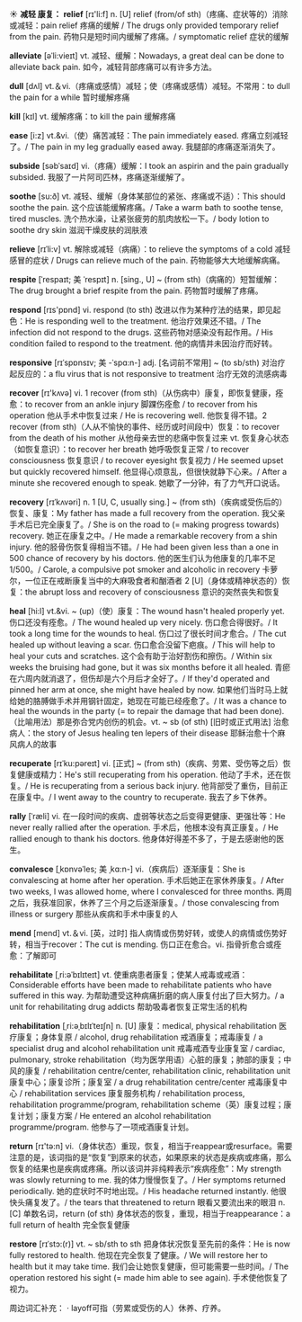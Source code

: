 ☀ <span class="category">**减轻 康复：**</span>
<span class="vocabulary">**relief**</span> [rɪ'li:f] 
<span class="definition">n. [U] relief (from/of sth)（疼痛、症状等的）消除或减轻：</span>pain relief 疼痛的缓解 / The drugs only provided temporary relief from the pain. 药物只是短时间内缓解了疼痛。/ symptomatic relief 症状的缓解
           
<span class="vocabulary">**alleviate**</span> [əˈli:vieɪt]
<span class="definition">vt. 减轻、缓解：</span>Nowadays, a great deal can be done to alleviate back pain. 如今，减轻背部疼痛可以有许多方法。

<span class="vocabulary">**dull**</span> [dʌl] 
<span class="definition">vt.＆vi.（疼痛或感情）减轻；使（疼痛或感情）减轻。不常用：</span>to dull the pain for a while 暂时缓解疼痛

<span class="vocabulary">**kill**</span> [kɪl] 
<span class="definition">vt. 缓解疼痛：</span>to kill the pain 缓解疼痛
                      
<span class="vocabulary">**ease**</span> [i:z]
<span class="definition">vt.&vi.（使）痛苦减轻：</span>The pain immediately eased. 疼痛立刻减轻了。/ The pain in my leg gradually eased away. 我腿部的疼痛逐渐消失了。
           
<span class="vocabulary">**subside**</span> [səbˈsaɪd]
<span class="definition">vi.（疼痛）缓解：</span>I took an aspirin and the pain gradually subsided. 我服了一片阿司匹林，疼痛逐渐缓解了。

<span class="vocabulary">**soothe**</span> [su:ð]
<span class="definition">vt. 减轻、缓解（身体某部位的紧张、疼痛或不适）：</span>This should soothe the pain. 这个应该能缓解疼痛。/ Take a warm bath to soothe tense, tired muscles. 洗个热水澡，让紧张疲劳的肌肉放松一下。/ body lotion to soothe dry skin 滋润干燥皮肤的润肤液
        
<span class="vocabulary">**relieve**</span> [rɪˈli:v]
<span class="definition">vt. 解除或减轻（病痛）：</span>to relieve the symptoms of a cold 减轻感冒的症状 / Drugs can relieve much of the pain. 药物能够大大地缓解病痛。

<span class="vocabulary">**respite**</span> [ˈrespaɪt; 美 ˈrespɪt]
<span class="definition">n. [sing., U] ~ (from sth)（病痛的）短暂缓解：</span>The drug brought a brief respite from the pain. 药物暂时缓解了疼痛。

<span class="vocabulary">**respond**</span> [rɪs'pɒnd] 
<span class="definition">vi. respond (to sth) 改进以作为某种疗法的结果，即见起色：</span>He is responding well to the treatment. 他治疗效果还不错。/ The infection did not respond to the drugs. 这些药物对感染没有起作用。/ His condition failed to respond to the treatment. 他的病情并未因治疗而好转。
           
<span class="vocabulary">**responsive**</span> [rɪˈspɒnsɪv; 美 -ˈspɑ:n-]
<span class="definition">adj. [名词前不常用] ~ (to sb/sth) 对治疗起反应的：</span>a flu virus that is not responsive to treatment 治疗无效的流感病毒

<span class="vocabulary">**recover**</span> [rɪ'kʌvə] 
<span class="definition">vi. 1 recover (from sth)（从伤病中）康复，即恢复健康，痊愈：</span>to recover from an ankle injury 脚踝伤痊愈 / to recover from his operation 他从手术中恢复过来 / He is recovering well. 他恢复得不错。<span class="definition">2 recover (from sth)（人从不愉快的事件、经历或时间段中）恢复：</span>to recover from the death of his mother 从他母亲去世的悲痛中恢复过来 <span class="definition">vt. 恢复身心状态（如恢复意识）：</span>to recover her breath 她呼吸恢复正常 / to recover consciousness 恢复意识 / to recover eyesight 恢复视力 / He seemed upset but quickly recovered himself. 他显得心烦意乱，但很快就静下心来。/ After a minute she recovered enough to speak. 她歇了一分钟，有了力气开口说话。 
                      
<span class="vocabulary">**recovery**</span> [rɪˈkʌvəri]
<span class="definition">n. 1 [U, C, usually sing.] ~ (from sth)（疾病或受伤后的）恢复、康复：</span>My father has made a full recovery from the operation. 我父亲手术后已完全康复了。/ She is on the road to (= making progress towards) recovery. 她正在康复之中。/ He made a remarkable recovery from a shin injury. 他的胫骨伤恢复得相当不错。/ He had been given less than a one in 500 chance of recovery by his doctors. 他的医生们认为他康复的几率不足1/500。/ Carole, a compulsive pot smoker and alcoholic in recovery 卡萝尔，一位正在戒断康复当中的大麻吸食者和酗酒者 <span class="definition">2 [U]（身体或精神状态的）恢复：</span>the abrupt loss and recovery of consciousness 意识的突然丧失和恢复

<span class="vocabulary">**heal**</span> [hi:l]
<span class="definition">vt.&vi. ~ (up)（使）康复：</span>The wound hasn't healed properly yet. 伤口还没有痊愈。/ The wound healed up very nicely. 伤口愈合得很好。/ It took a long time for the wounds to heal. 伤口过了很长时间才愈合。/ The cut healed up without leaving a scar. 伤口愈合没留下疤痕。/ This will help to heal your cuts and scratches. 这个会有助于治好割伤和擦伤。/ Within six weeks the bruising had gone, but it was six months before it all healed. 青瘀在六周内就消退了，但伤却是六个月后才全好了。/ If they'd operated and pinned her arm at once, she might have healed by now. 如果他们当时马上就给她的胳膊做手术并用钢针固定，她现在可能已经痊愈了。/ It was a chance to heal the wounds in the party (= to repair the damage that had been done).（比喻用法）那是弥合党内创伤的机会。<span class="definition">vt. ~ sb (of sth) [旧时或正式用法] 治愈病人：</span>the story of Jesus healing ten lepers of their disease 耶稣治愈十个麻风病人的故事
           
<span class="vocabulary">**recuperate**</span> [rɪˈku:pəreɪt]
<span class="definition">vi. [正式] ~ (from sth)（疾病、劳累、受伤等之后）恢复健康或精力：</span>He's still recuperating from his operation. 他动了手术，还在恢复。/ He is recuperating from a serious back injury. 他背部受了重伤，目前正在康复中。/ I went away to the country to recuperate. 我去了乡下休养。
            
<span class="vocabulary">**rally**</span> [ˈræli]
<span class="definition">vi. 在一段时间的疾病、虚弱等状态之后变得更健康、更强壮等：</span>He never really rallied after the operation. 手术后，他根本没有真正康复。/ He rallied enough to thank his doctors. 他身体好得差不多了，于是去感谢他的医生。          

<span class="vocabulary">**convalesce**</span> [ˌkɒnvəˈles; 美 ˌkɑ:n-]
<span class="definition">vi.（疾病后）逐渐康复：</span>She is convalescing at home after her operation. 手术后她正在家休养康复。/ After two weeks, I was allowed home, where I convalesced for three months. 两周之后，我获准回家，休养了三个月之后逐渐康复。/ those convalescing from illness or surgery 那些从疾病和手术中康复的人
     
<span class="vocabulary">**mend**</span> [mend] 
<span class="definition">vt.＆vi. [英，过时] 指人病情或伤势好转，或使人的病情或伤势好转，相当于recover：</span>The cut is mending. 伤口正在愈合。<span class="definition">vi. 指骨折愈合或痊愈：</span>了解即可
           
<span class="vocabulary">**rehabilitate**</span> [ˌri:əˈbɪlɪteɪt]
<span class="definition">vt. 使重病患者康复；使某人戒毒或戒酒：</span>Considerable efforts have been made to rehabilitate patients who have suffered in this way. 为帮助遭受这种病痛折磨的病人康复付出了巨大努力。/ a unit for rehabilitating drug addicts 帮助吸毒者恢复正常生活的机构
           
<span class="vocabulary">**rehabilitation**</span> [ˌri:əˌbɪlɪˈteɪʃn]
<span class="definition">n. [U] 康复：</span>medical, physical rehabilitation 医疗康复；身体复原 / alcohol, drug rehabilitation 戒酒康复；戒毒康复 / a specialist drug and alcohol rehabilitation unit 戒毒戒酒专业康复室 / cardiac, pulmonary, stroke rehabilitation（均为医学用语）心脏的康复；肺部的康复；中风的康复 / rehabilitation centre/center, rehabilitation clinic, rehabilitation unit 康复中心；康复诊所；康复室 / a drug rehabilitation centre/center 戒毒康复中心 / rehabilitation services 康复服务机构 / rehabilitation process, rehabilitation programme/program, rehabilitation scheme（英）康复过程；康复计划；康复方案 / He entered an alcohol rehabilitation programme/program. 他参与了一项戒酒康复计划。

<span class="vocabulary">**return**</span> [rɪ'tə:n] 
<span class="definition">vi.（身体状态）重现，恢复，相当于reappear或resurface。需要注意的是，该词指的是“恢复”到原来的状态，如果原来的状态是疾病或疼痛，那么恢复的结果也是疾病或疼痛。所以该词并非纯粹表示“疾病痊愈”：</span>My strength was slowly returning to me. 我的体力慢慢恢复了。/ Her symptoms returned periodically. 她的症状时不时地出现。/ His headache returned instantly. 他很快头痛复发了。/ the tears that threatened to return 眼看又要流出来的眼泪 <span class="definition">n. [C] 单数名词，return (of sth) 身体状态的恢复，重现，相当于reappearance：</span>a full return of health 完全恢复健康
   
<span class="vocabulary">**restore**</span> [rɪˈstɔ:(r)]
<span class="definition">vt. ~ sb/sth to sth 把身体状况恢复至先前的条件：</span>He is now fully restored to health. 他现在完全恢复了健康。/ We will restore her to health but it may take time. 我们会让她恢复健康，但可能需要一些时间。/ The operation restored his sight (= made him able to see again). 手术使他恢复了视力。

周边词汇补充：
· layoff可指（劳累或受伤的人）休养、疗养。

